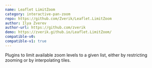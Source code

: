 ```yaml
---
name: Leaflet LimitZoom
category: interactive-pan-zoom
repo: https://github.com/Zverik/Leaflet.LimitZoom
author: Ilya Zverev
author-url: https://github.com/zverik
demo: https://zverik.github.io/Leaflet.LimitZoom/
compatible-v0:
compatible-v1: true
---
```


Plugins to limit available zoom levels to a given list, either by restricting zooming or by interpolating tiles.
